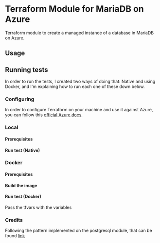 # Terraform Module for MariaDB on Azure

Terraform module to create a managed instance of a database in MariaDB on Azure.

## Usage

## Running tests
In order to run the tests, I created two ways of doing that: Native and using Docker,
and I'm explaining how to run each one of these down below.

### Configuring
In order to configure Terraform on your machine and use it against Azure, you can
follow this [official Azure docs](https://docs.microsoft.com/en-us/azure/virtual-machines/linux/terraform-install-configure).

### Local
#### Prerequisites
#### Run test (Native)
### Docker
#### Prerequisites
#### Build the image
#### Run test (Docker)
Pass the tfvars with the variables
### Credits
Following the pattern implemented on the postgresql module, that can be
found [link](https://github.com/Azure/terraform-azurerm-postgresql/)